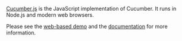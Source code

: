 [Cucumber.js](https://github.com/cucumber/cucumber-js) is the JavaScript implementation of Cucumber. It runs in Node.js and modern web browsers.

Please see the [web-based demo](http://cucumber.github.io/cucumber-js/) and the [documentation](https://github.com/cucumber/cucumber-js#documentation) for more information.